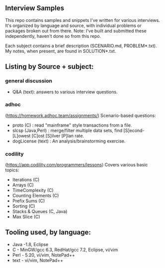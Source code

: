 ## Interview Samples

This repo contains samples and snippets I've written for various interviews.  It's organized by language and source, with
individual problems or packages broken out from there.  Note:  I've built and submitted these independently, haven't done so from this repo.

Each subject contains a brief description (SCENARIO.md, PROBLEM*.txt). My notes, when present, are found in SOLUTION*.txt. 

## Listing by Source + subject: 
### general discussion
 - Q&A (text):  answers to various interview questions.

### adhoc 
(https://homework.adhoc.team/assignments/)  Scenario-based questions:
 - proto (C) : read "mainframe" style transactions from a file.
 - slcsp (Java,Perl) : merge/filter multiple data sets, find [S]econd-[L]owest [C]ost [S]ilver [P]lan  rate.
 - dogLicense (text) : An analysis/brainstorming exercise.
 
### codility
 (https://app.codility.com/programmers/lessons)  Covers various basic topics:
 - Iterations (C)
 - Arrays (C)
 - TimeComplexity (C)
 - Counting Elements (C)
 - Prefix Sums (C)
 - Sorting (C)
 - Stacks & Queues (C, Java)
 - Max Slice (C)
 
## Tooling used, by language:

- Java -1.8, Eclipse
- C - MinGW/gcc 6.3, RedHat/gcc 7.2, Eclipse, vi/vim
- Perl - 5.20, vi/vim, NotePad++
- text - vi/vim, NotePad++
